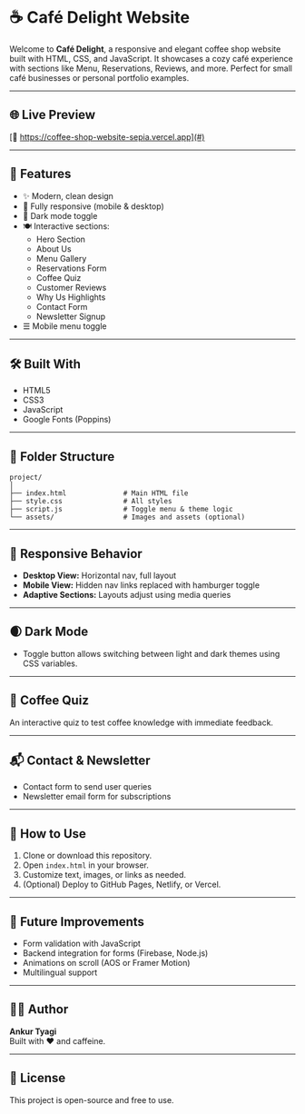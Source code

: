 
# ☕ Café Delight Website

Welcome to **Café Delight**, a responsive and elegant coffee shop website built with HTML, CSS, and JavaScript. It showcases a cozy café experience with sections like Menu, Reservations, Reviews, and more. Perfect for small café businesses or personal portfolio examples.

---

## 🌐 Live Preview

[🔗 https://coffee-shop-website-sepia.vercel.app](#) <!-- Replace with your deployed link -->

---

## 🚀 Features

- ✨ Modern, clean design
- 📱 Fully responsive (mobile & desktop)
- 🌙 Dark mode toggle
- 🍽 Interactive sections:
  - Hero Section
  - About Us
  - Menu Gallery
  - Reservations Form
  - Coffee Quiz
  - Customer Reviews
  - Why Us Highlights
  - Contact Form
  - Newsletter Signup
- ☰ Mobile menu toggle

---

## 🛠️ Built With

- HTML5
- CSS3
- JavaScript
- Google Fonts (Poppins)

---

## 📁 Folder Structure

```
project/
│
├── index.html              # Main HTML file
├── style.css               # All styles
├── script.js               # Toggle menu & theme logic
└── assets/                 # Images and assets (optional)
```

---

## 📲 Responsive Behavior

- **Desktop View:** Horizontal nav, full layout
- **Mobile View:** Hidden nav links replaced with hamburger toggle
- **Adaptive Sections:** Layouts adjust using media queries

---

## 🌒 Dark Mode

- Toggle button allows switching between light and dark themes using CSS variables.

---

## 🧪 Coffee Quiz

An interactive quiz to test coffee knowledge with immediate feedback.

---

## 📬 Contact & Newsletter

- Contact form to send user queries
- Newsletter email form for subscriptions

---

## 📌 How to Use

1. Clone or download this repository.
2. Open `index.html` in your browser.
3. Customize text, images, or links as needed.
4. (Optional) Deploy to GitHub Pages, Netlify, or Vercel.

---

## 🔧 Future Improvements

- Form validation with JavaScript
- Backend integration for forms (Firebase, Node.js)
- Animations on scroll (AOS or Framer Motion)
- Multilingual support

---

## 🧑‍💻 Author

**Ankur Tyagi**  
Built with ❤️ and caffeine.

---

## 📄 License

This project is open-source and free to use.
